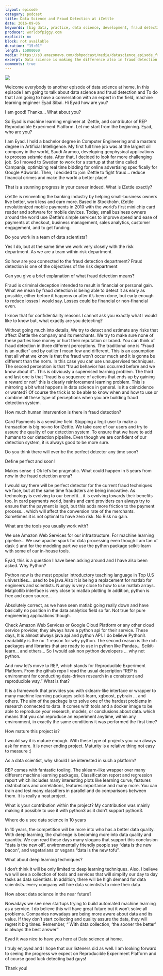 ```yaml
---
layout: episode
category: podcast
title: Data Science and Fraud Detection at iZettle
date: 2016-09-06
keywords: [big data, practice, data science, development, fraud detection,machine learning]
producer: worldofpiggy.com
explicit: no
block: not available
duration: "15:01"
length: 15000000
media: https://s3.amazonaws.com/dshpodcast/media/datascience_episode_fraud_detection.mp3
excerpt: Data science is making the difference also in fraud detection. In this episode I have a conversation with an expert in the field, Engineer Eyad Sibai, who works at iZettle, a fraud detection company
comments: true
---
```



<img src="http://worldofpiggy.com/wp-content/uploads/2016/01/cover.jpg" />

Welcome everybody to another episode of data science at home, 
In this episode I am going to talk about data science and fraud detection and 
To do that I am going to have a conversation with an expert in the field, machine learning engineer Eyad Sibai.
Hi Eyad how are you?

I am good! Thanks... What about you?

So Eyad is machine learning engineer at iZettle, and contributor of REP Reproducible Experiment Platform. Let me start from the beginning. Eyad, who are you?

I am Eyad. I hold a bachelor degree in Computer Engineering and a masters degree in Artificial Intelligence. My first full time job was at the largest oil company in the world, Saudi Aramco, developing geophysical applications to process seismic data. After that, I decided to look for more challenging job. So I moved to Sweden to work for a startup at that time called Campanja, optimizing real time bidding for online advertising specifically for Google Adwords. Then, I decided to join iZettle to fight fraud… reduce financial crimes and make the world a better place!

That is a stunning progress in your career indeed. 
What is iZettle exactly?

iZettle is reinventing the banking industry by helping small-business owners live better, work less and earn more. Based in Stockholm, iZettle revolutionized mobile payments in 2010 with the world’s first mini chip card reader and software for mobile devices. Today, small business owners around the world use iZettle’s simple services to improve speed and ease of payments at checkout, business management, sales analytics, customer engagement, and to get funding.


Do you work in a team of data scientists? 

Yes I do, but at the same time we work very closely with the risk department. As we are a team within risk department.

So how are you connected to the fraud detection department? 
Fraud detection is one of the objectives of the risk department

Can you give a brief explanation of what fraud detection means? 

Fraud is criminal deception intended to result in financial or personal gain. What we mean by fraud detection is being able to detect it as early as possible, either before it happens or after it’s been done, but early enough to reduce losses I would say. Losses could be financial or non-financial even.

I know that for confidentiality reasons I cannot ask you exactly what I would like to know but, what exactly are you detecting? 

Without going much into details, We try to detect and estimate any risks that affect iZettle the company and its merchants. We try to make sure none of these parties lose money or hurt their reputation or brand. You can think of fraud detection in three different perceptions.
The traditional one is “Fraud is an outlier” and by outlier I mean few and different. This is an assumption that all what we know is that the fraud won’t occur much and it is gonna be different than the norm. In this case you can use unsupervised techniques.
The second perception is that “fraud behavior has occurred before and we know about it”.. This is obviously a supervised learning problem.
The third and last one is that “fraud is a sequence of actions that ends up by gaining a reward or not” this is clearly reinforcement learning problem.
This is mirroring a bit what happens in data science in general. Is it a coincidence or wanted?
Of course the trick is to be able to know when and how to use or combine all these type of perceptions when you are building fraud detection system.


How much human intervention is there in fraud detection?

Card Payments is a sensitive field. Stopping a legit user to make a transaction is big no-no for iZettle. We take care of our users and try to assure the quality of our detection system. To ensure that we have to add humans to our detection pipeline. Even though we are confident of our detection system, it is always good to be more sure. 


Do you think there will ever be the perfect detector any time soon? 

Define perfect and soon! 

Makes sense :) Ok let’s be pragmatic. What could happen in 5 years from now in the fraud detection arena?

I would say there will be perfect detector for the current fraud techniques we face, but at the same time fraudsters are being innovative. As technology is evolving to our benefit… it is evolving towards their benefits too. 
In card payments world, banks and card providers can always try to ensure that the payment is legit, but this adds more friction to the payment process… which will affect the conversion rate of the merchants. Sometimes it is not optimal to have zero risk. No Risk no gain. 

What are the tools you usually work with? 

We use Amazon Web Services for our infrastructure. 
For machine learning pipeline… We use apache spark for data processing even though I am fan of dask :) and for the modeling part we use the python package scikit-learn with some of our in-house tools.


Eyad, this is a question I have been asking around and I have also been asked. 
Why Python? 

Python now is the most popular introductory teaching language in Top U.S universities… used to be java.Also it is being a replacement for matlab for engineers and scientists. Numpy is very close to how to use matlab arrays. Matplotlib interface is very close to matlab plotting.In addition, python is free and open source…


Absolutely correct, as we have seen matlab going really down and have basically no position in the data analytics field so far. Not true for pure engineering applications though.
 
Check Amazon Web Services or Google Cloud Platform or any other cloud service provider, they always have a python api for their service. These days,  It is almost always java api and python API.
I do believe Python’s readability is the no. 1 reason for why python.  The second reason is the rich packages and libraries that are ready to use in python like Pandas… Scikit-learn… and others… So I would ask non python developers … why not python.



And now let’s move to REP, which stands for Reproducible Experiment Platform.
From the github repo I read the usual description “REP is environment for conducting data-driven research in a consistent and reproducible way.” 
What is that? 

It is a framework that provides you with sklearn-like interface or wrapper to many machine learning packages scikit-learn, xgboost, pybrain … and others. The aim of the package is to solve one of the hardest problems in research connected to data. It comes with tools and a docker image to be able to reproduce your research, models, or conclusions about data.
which means that you can reproduce an experiment anytime, within any environment, in exactly the same conditions it was performed the first time?


How mature this project is?

I would say it is mature enough. With these type of projects you can always ask for more. It is never ending project. Maturity is a relative thing not easy to measure :)


As a data scientist, why should I be interested in such a platform? 

REP comes with fantastic tooling. The sklearn-like wrapper over many different machine learning packages, Classification report and regression report which includes many interesting plots like learning curve, features distributions and correlations, features importance and many more. You can train and test many classifiers in parallel and do comparisons between them. It is really a neat project.


What is your contribution within the project?
My contribution was mainly making it possible to use it with python3 as it didn’t support python3. 


Where do u see data science in 10 years

In 10 years, the competition will be more into who has a better data quality. With deep learning, the challenge is becoming more into data quality and quantity. We can read these days many slogans that support this conclusion “data is the new oil”, environmentally friendly people say  “data is the new bacon”,  and vegetarians or vegans “data is the new tofu”.  


What about deep learning techniques?

I don’t think it will be only limited to deep learning techniques. Also, I believe we will see a collection of tools and services that will simplify our day to day tasks as data scientists. In addition, there will be high demand for data scientists. every  company will hire data scientists to mine their data. 


How about data science in the near future?

Nowadays we see new startups trying to build automated machine learning as a service. I do believe this will have great future but it won’t solve all problems. Companies nowadays are being more aware about data and its value. If they don’t start collecting and quality assure the data, they will regret it big times. 
Remember, “ With data collection, ‘the sooner the better’ is always the best answer”



Eyad it was nice to have you here at Data science at home.

I truly enjoyed and I hope that our listeners did as well. I am looking forward to seeing the progress we expect on Reproducible Experiment Platform and of course good luck detecting bad guys!

Thank you! 

